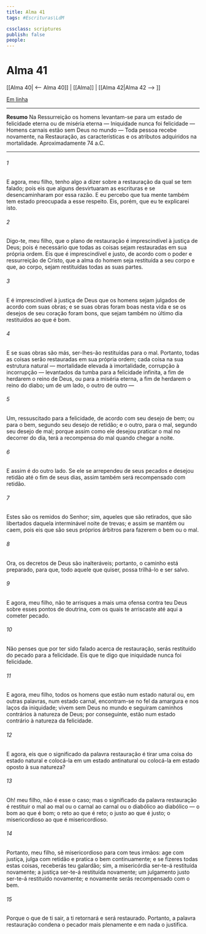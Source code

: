 ```yaml
---
title: Alma 41
tags: #Escrituras\LdM

cssclass: scriptures
publish: false
people:
---
```


# Alma 41
[[Alma 40| <-- Alma 40]] | [[Alma]] | [[Alma 42|Alma 42 --> ]]

[Em linha](https://churchofjesuschrist.org/study/scriptures/bofm/alma/41?lang=por)

---
__Resumo__
Na Ressurreição os homens levantam-se para um estado de felicidade eterna ou de miséria eterna — Iniquidade nunca foi felicidade — Homens carnais estão sem Deus no mundo — Toda pessoa recebe novamente, na Restauração, as características e os atributos adquiridos na mortalidade. Aproximadamente 74 a.C.

---
###### 1 
E agora, meu filho, tenho algo a dizer sobre a restauração da qual se tem falado; pois eis que alguns desvirtuaram as escrituras e se desencaminharam por essa razão. E eu percebo que tua mente também tem estado preocupada a esse respeito. Eis, porém, que eu te explicarei isto.

###### 2 
Digo-te, meu filho, que o plano de restauração é imprescindível à justiça de Deus; pois é necessário que todas as coisas sejam restauradas em sua própria ordem. Eis que é imprescindível e justo, de acordo com o poder e ressurreição de Cristo, que a alma do homem seja restituída a seu corpo e que, ao corpo, sejam restituídas todas as suas partes.

###### 3 
E é imprescindível à justiça de Deus que os homens sejam julgados de acordo com suas obras; e se suas obras foram boas nesta vida e se os desejos de seu coração foram bons, que sejam também no último dia restituídos ao que é bom.

###### 4 
E se suas obras são más, ser-lhes-ão restituídas para o mal. Portanto, todas as coisas serão restauradas em sua própria ordem; cada coisa na sua estrutura natural — mortalidade elevada à imortalidade, corrupção à incorrupção — levantados da tumba para a felicidade infinita, a fim de herdarem o reino de Deus, ou para a miséria eterna, a fim de herdarem o reino do diabo; um de um lado, o outro de outro —

###### 5 
Um, ressuscitado para a felicidade, de acordo com seu desejo de bem; ou para o bem, segundo seu desejo de retidão; e o outro, para o mal, segundo seu desejo de mal; porque assim como ele desejou praticar o mal no decorrer do dia, terá a recompensa do mal quando chegar a noite.

###### 6 
E assim é do outro lado. Se ele se arrependeu de seus pecados e desejou retidão até o fim de seus dias, assim também será recompensado com retidão.

###### 7 
Estes são os remidos do Senhor; sim, aqueles que são retirados, que são libertados daquela interminável noite de trevas; e assim se mantêm ou caem, pois eis que são seus próprios árbitros para fazerem o bem ou o mal.

###### 8 
Ora, os decretos de Deus são inalteráveis; portanto, o caminho está preparado, para que, todo aquele que quiser, possa trilhá-lo e ser salvo.

###### 9 
E agora, meu filho, não te arrisques a mais uma ofensa contra teu Deus sobre esses pontos de doutrina, com os quais te arriscaste até aqui a cometer pecado.

###### 10 
Não penses que por ter sido falado acerca de restauração, serás restituído do pecado para a felicidade. Eis que te digo que iniquidade nunca foi felicidade.

###### 11 
E agora, meu filho, todos os homens que estão num estado natural ou, em outras palavras, num estado carnal, encontram-se no fel da amargura e nos laços da iniquidade; vivem sem Deus no mundo e seguiram caminhos contrários à natureza de Deus; por conseguinte, estão num estado contrário à natureza da felicidade.

###### 12 
E agora, eis que o significado da palavra restauração é tirar uma coisa do estado natural e colocá-la em um estado antinatural ou colocá-la em estado oposto à sua natureza?

###### 13 
Oh! meu filho, não é esse o caso; mas o significado da palavra restauração é restituir o mal ao mal ou o carnal ao carnal ou o diabólico ao diabólico — o bom ao que é bom; o reto ao que é reto; o justo ao que é justo; o misericordioso ao que é misericordioso.

###### 14 
Portanto, meu filho, sê misericordioso para com teus irmãos: age com justiça, julga com retidão e pratica o bem continuamente; e se fizeres todas estas coisas, receberás teu galardão; sim, a misericórdia ser-te-á restituída novamente; a justiça ser-te-á restituída novamente; um julgamento justo ser-te-á restituído novamente; e novamente serás recompensado com o bem.

###### 15 
Porque o que de ti sair, a ti retornará e será restaurado. Portanto, a palavra restauração condena o pecador mais plenamente e em nada o justifica.

